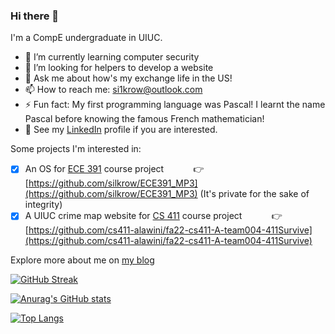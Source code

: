 ### Hi there 👋

I'm a CompE undergraduate in UIUC.

- 🌱 I’m currently learning computer security 
- 👯 I’m looking for helpers to develop a website
- 💬 Ask me about how's my exchange life in the US!
- 📫 How to reach me: si1krow@outlook.com
- ⚡ Fun fact: My first programming language was Pascal! I learnt the name Pascal before knowing the famous French mathematician!
- 📄 See my [LinkedIn](https://www.linkedin.com/in/erkai-yu-620358250/) profile if you are interested.

Some projects I'm interested in:
- [x] An OS for [ECE 391](https://courses.grainger.illinois.edu/ece391/fa2022/) course project &nbsp;&nbsp;&nbsp;&nbsp;&nbsp;&nbsp;&nbsp;&nbsp;&nbsp;&nbsp;&nbsp;👉 [https://github.com/silkrow/ECE391_MP3](https://github.com/silkrow/ECE391_MP3) (It's private for the sake of integrity)
- [x] A UIUC crime map website for [CS 411](https://cs.illinois.edu/academics/courses/cs411) course project &nbsp;&nbsp;&nbsp;&nbsp;&nbsp;&nbsp;&nbsp;&nbsp;&nbsp;&nbsp;&nbsp;👉 [https://github.com/cs411-alawini/fa22-cs411-A-team004-411Survive](https://github.com/cs411-alawini/fa22-cs411-A-team004-411Survive)

Explore more about me on [my blog](https://erkaiyublog.github.io)

[![GitHub Streak](http://github-readme-streak-stats.herokuapp.com?user=silkrow&theme=dark&background=000000)](https://git.io/streak-stats)

[![Anurag's GitHub stats](https://github-readme-stats.vercel.app/api?username=silkrow&count_private=true&show_icons=true&theme=cobalt)](https://github.com/anuraghazra/github-readme-stats)

[![Top Langs](https://github-readme-stats.vercel.app/api/top-langs/?username=silkrow&layout=compact)](https://github.com/anuraghazra/github-readme-stats)

